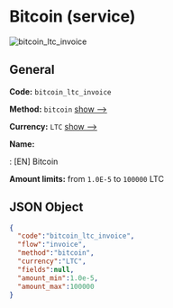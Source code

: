 
# Bitcoin (service) 
![bitcoin_ltc_invoice](https://static.openfintech.io/payment_methods/bitcoin_ltc_invoice/logo.svg?w=400&c=v0.59.26#w200)  

## General 
 
**Code:** `bitcoin_ltc_invoice` 
 
**Method:** `bitcoin` 
 [show -->](/payment-methods/bitcoin/) 
 
**Currency:** `LTC` [show -->](/currencies/LTC/) 
 
**Name:** 
 
:	[EN] Bitcoin 
 
**Amount limits:** from `1.0E-5` to `100000` LTC 

## JSON Object 

```json
{
  "code":"bitcoin_ltc_invoice",
  "flow":"invoice",
  "method":"bitcoin",
  "currency":"LTC",
  "fields":null,
  "amount_min":1.0e-5,
  "amount_max":100000
}
```  
